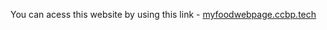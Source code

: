 You can acess this website by using this link - [myfoodwebpage.ccbp.tech](https://myfoodwebpage.ccbp.tech/)
